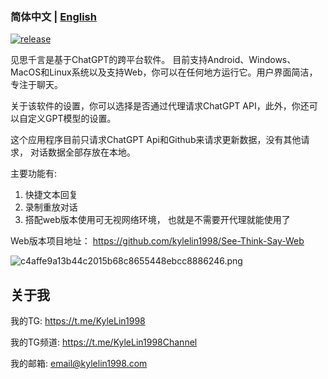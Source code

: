 ### 简体中文 | [English](./README_en.md)

[![release](https://img.shields.io/github/v/release/kylelin1998/See-Think-Say-App)](https://github.com/kylelin1998/See-Think-Say-App/releases/latest)

见思千言是基于ChatGPT的跨平台软件。 目前支持Android、Windows、MacOS和Linux系统以及支持Web，你可以在任何地方运行它。用户界面简洁，专注于聊天。

关于该软件的设置，你可以选择是否通过代理请求ChatGPT API，此外，你还可以自定义GPT模型的设置。

这个应用程序目前只请求ChatGPT Api和Github来请求更新数据，没有其他请求， 对话数据全部存放在本地。

主要功能有:
1. 快捷文本回复
2. 录制重放对话
3. 搭配web版本使用可无视网络环境， 也就是不需要开代理就能使用了

Web版本项目地址： https://github.com/kylelin1998/See-Think-Say-Web

![c4affe9a13b44c2015b68c8655448ebcc8886246.png](https://openimg.kylelin1998.com/img/c4affe9a13b44c2015b68c8655448ebcc8886246.png)

## 关于我
我的TG: https://t.me/KyleLin1998

我的TG频道: https://t.me/KyleLin1998Channel

我的邮箱: email@kylelin1998.com
